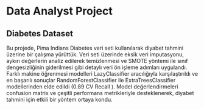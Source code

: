 # Data Analyst Project

## Diabetes Dataset

Bu projede, Pima Indians Diabetes veri seti kullanılarak diyabet tahmini üzerine bir çalışma yürüttük. Veri seti üzerinde eksik veri imputasyonu, aykırı değerlerin analiz edilerek temizlenmesi ve SMOTE yöntemi ile sınıf dengesizliğinin giderilmesi gibi detaylı veri ön işleme adımları uygulandı. Farklı makine öğrenmesi modelleri LazyClassifier aracılığıyla karşılaştırıldı ve en başarılı sonuçlar RandomForestClassifier ile ExtraTreesClassifier modellerinden elde edildi (0.89 CV Recall ). Model değerlendirmeleri confusion matrix ve çeşitli performans metrikleriyle desteklenerek, diyabet tahmini için etkili bir yöntem ortaya kondu.











